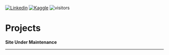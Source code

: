 [![Linkedin](https://img.shields.io/badge/-|%20sihcheeguan-blue?style=flat&logo=Linkedin&logoColor=white)](https://www.linkedin.com/in/sihcheeguan/)
[![Kaggle](https://img.shields.io/badge/-|%20ninjakira-20BEFF?style=flat&logo=kaggle&logoColor=white)](https://www.kaggle.com/ninjakira)
![visitors](https://visitor-badge.glitch.me/badge?page_id=ninjakira.github.io)


# Projects

**Site Under Maintenance**

<!--
## [Project 1]()

## [Project 2]()
-->

---
